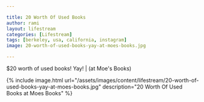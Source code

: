 ```yaml
---

title: 20 Worth Of Used Books
author: rami
layout: lifestream 
categories: [Lifestream]
tags: [berkeley, usa, california, instagram] 
image: 20-worth-of-used-books-yay-at-moes-books.jpg

---
```


$20 worth of used books! Yay! | (at Moe's Books)

{% include image.html url="/assets/images/content/lifestream/20-worth-of-used-books-yay-at-moes-books.jpg" description="20 Worth Of Used Books at Moes Books" %}


